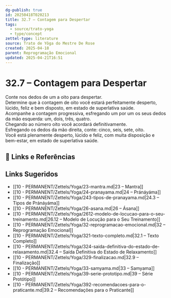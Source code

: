 ```yaml
---
dg-publish: true
id: 20250418T020213
title: 32.7 – Contagem para Despertar
tags:
  - source/trato-yoga
  - type/concept
zettel-type: literature
source: Trato de Yôga do Mestre De Rose
created: 2025-04-18
parent: Reprogramação Emocional
updated: 2025-04-21T16:51
---
```


# 32.7 – Contagem para Despertar

Conte nos dedos de um a oito para despertar.  
Determine que à contagem de oito você estará perfeitamente desperto, lúcido, feliz e bem disposto, em estado de superlativa saúde.  
Acompanhe a contagem progressiva, esfregando um por um os seus dedos da mão esquerda: um, dois, três, quatro.  
Chegando ao número oito você acordará definitivamente.  
Esfregando os dedos da mão direita, conte: cinco, seis, sete, oito.  
Você está plenamente desperto, lúcido e feliz, com muita disposição e bem-estar, em estado de superlativa saúde.

## 🔗 Links e Referências

## Links Sugeridos

- [[10 - PERMANENT/Zettels/Yoga/23-mantra.md|23 – Mantra]]
- [[10 - PERMANENT/Zettels/Yoga/24-pranayama.md|24 – Pránáyáma]]
- [[10 - PERMANENT/Zettels/Yoga/243-tipos-de-pranayama.md|24.3 – Tipos de Pránáyáma]]
- [[10 - PERMANENT/Zettels/Yoga/26-asana.md|26 – Ásana]]
- [[10 - PERMANENT/Zettels/Yoga/2612-modelo-de-locucao-para-o-seu-treinamento.md|26.12 – Modelo de Locução para o Seu Treinamento]]
- [[10 - PERMANENT/Zettels/Yoga/32-reprogramacao-emocional.md|32 – Reprogramação Emocional]]
- [[10 - PERMANENT/Zettels/Yoga/321-texto-completo.md|32.1 – Texto Completo]]
- [[10 - PERMANENT/Zettels/Yoga/324-saida-definitiva-do-estado-de-relaxamento.md|32.4 – Saída Definitiva do Estado de Relaxamento]]
- [[10 - PERMANENT/Zettels/Yoga/329-finalizacao.md|32.9 – Finalização]]
- [[10 - PERMANENT/Zettels/Yoga/33-samyama.md|33 – Samyama]]
- [[10 - PERMANENT/Zettels/Yoga/39-serie-prototipo.md|39 – Série Protótipo]]
- [[10 - PERMANENT/Zettels/Yoga/392-recomendacoes-para-o-praticante.md|39.2 – Recomendações para o Praticante]]